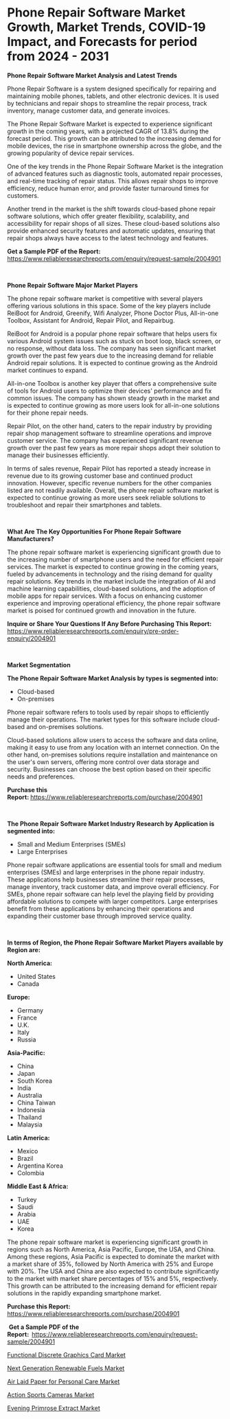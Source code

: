 <p><h1>Phone Repair Software Market Growth, Market Trends, COVID-19 Impact, and Forecasts for period from 2024 - 2031</h1></p><p><strong>Phone Repair Software Market Analysis and Latest Trends</strong></p>
<p><p>Phone Repair Software is a system designed specifically for repairing and maintaining mobile phones, tablets, and other electronic devices. It is used by technicians and repair shops to streamline the repair process, track inventory, manage customer data, and generate invoices.</p><p>The Phone Repair Software Market is expected to experience significant growth in the coming years, with a projected CAGR of 13.8% during the forecast period. This growth can be attributed to the increasing demand for mobile devices, the rise in smartphone ownership across the globe, and the growing popularity of device repair services.</p><p>One of the key trends in the Phone Repair Software Market is the integration of advanced features such as diagnostic tools, automated repair processes, and real-time tracking of repair status. This allows repair shops to improve efficiency, reduce human error, and provide faster turnaround times for customers.</p><p>Another trend in the market is the shift towards cloud-based phone repair software solutions, which offer greater flexibility, scalability, and accessibility for repair shops of all sizes. These cloud-based solutions also provide enhanced security features and automatic updates, ensuring that repair shops always have access to the latest technology and features.</p></p>
<p><strong>Get a Sample PDF of the Report:&nbsp;</strong> <a href="https://www.reliableresearchreports.com/enquiry/request-sample/2004901">https://www.reliableresearchreports.com/enquiry/request-sample/2004901</a></p>
<p>&nbsp;</p>
<p><strong>Phone Repair Software Major Market Players</strong></p>
<p><p>The phone repair software market is competitive with several players offering various solutions in this space. Some of the key players include ReiBoot for Android, Greenify, Wifi Analyzer, Phone Doctor Plus, All-in-one Toolbox, Assistant for Android, Repair Pilot, and Repairbug.</p><p>ReiBoot for Android is a popular phone repair software that helps users fix various Android system issues such as stuck on boot loop, black screen, or no response, without data loss. The company has seen significant market growth over the past few years due to the increasing demand for reliable Android repair solutions. It is expected to continue growing as the Android market continues to expand.</p><p>All-in-one Toolbox is another key player that offers a comprehensive suite of tools for Android users to optimize their devices' performance and fix common issues. The company has shown steady growth in the market and is expected to continue growing as more users look for all-in-one solutions for their phone repair needs.</p><p>Repair Pilot, on the other hand, caters to the repair industry by providing repair shop management software to streamline operations and improve customer service. The company has experienced significant revenue growth over the past few years as more repair shops adopt their solution to manage their businesses efficiently.</p><p>In terms of sales revenue, Repair Pilot has reported a steady increase in revenue due to its growing customer base and continued product innovation. However, specific revenue numbers for the other companies listed are not readily available. Overall, the phone repair software market is expected to continue growing as more users seek reliable solutions to troubleshoot and repair their smartphones and tablets.</p></p>
<p>&nbsp;</p>
<p><strong>What Are The Key Opportunities For Phone Repair Software Manufacturers?</strong></p>
<p><p>The phone repair software market is experiencing significant growth due to the increasing number of smartphone users and the need for efficient repair services. The market is expected to continue growing in the coming years, fueled by advancements in technology and the rising demand for quality repair solutions. Key trends in the market include the integration of AI and machine learning capabilities, cloud-based solutions, and the adoption of mobile apps for repair services. With a focus on enhancing customer experience and improving operational efficiency, the phone repair software market is poised for continued growth and innovation in the future.</p></p>
<p><strong>Inquire or Share Your Questions If Any Before Purchasing This Report:</strong> <a href="https://www.reliableresearchreports.com/enquiry/pre-order-enquiry/2004901">https://www.reliableresearchreports.com/enquiry/pre-order-enquiry/2004901</a></p>
<p>&nbsp;</p>
<p><strong>Market Segmentation</strong></p>
<p><strong>The Phone Repair Software Market Analysis by types is segmented into:</strong></p>
<p><ul><li>Cloud-based</li><li>On-premises</li></ul></p>
<p><p>Phone repair software refers to tools used by repair shops to efficiently manage their operations. The market types for this software include cloud-based and on-premises solutions. </p><p>Cloud-based solutions allow users to access the software and data online, making it easy to use from any location with an internet connection. On the other hand, on-premises solutions require installation and maintenance on the user's own servers, offering more control over data storage and security. Businesses can choose the best option based on their specific needs and preferences.</p></p>
<p><strong>Purchase this Report:&nbsp;</strong><a href="https://www.reliableresearchreports.com/purchase/2004901">https://www.reliableresearchreports.com/purchase/2004901</a></p>
<p>&nbsp;</p>
<p><strong>The Phone Repair Software Market Industry Research by Application is segmented into:</strong></p>
<p><ul><li>Small and Medium Enterprises (SMEs)</li><li>Large Enterprises</li></ul></p>
<p><p>Phone repair software applications are essential tools for small and medium enterprises (SMEs) and large enterprises in the phone repair industry. These applications help businesses streamline their repair processes, manage inventory, track customer data, and improve overall efficiency. For SMEs, phone repair software can help level the playing field by providing affordable solutions to compete with larger competitors. Large enterprises benefit from these applications by enhancing their operations and expanding their customer base through improved service quality.</p></p>
<p>&nbsp;</p>
<p><strong>In terms of Region, the Phone Repair Software Market Players available by Region are:</strong></p>
<p>
    <p> <strong> North America: </strong>
        <ul>
            <li>United States</li>
            <li>Canada</li>
        </ul>
        </p> 
    <p> <strong> Europe: </strong>
        <ul>
            <li>Germany</li>
            <li>France</li>
            <li>U.K.</li>
            <li>Italy</li>
            <li>Russia</li>
        </ul>
        </p> 
    <p> <strong> Asia-Pacific: </strong>
        <ul>
            <li>China</li>
            <li>Japan</li>
            <li>South Korea</li>
            <li>India</li>
            <li>Australia</li>
            <li>China Taiwan</li>
            <li>Indonesia</li>
            <li>Thailand</li>
            <li>Malaysia</li>
        </ul>
        </p> 
    <p> <strong> Latin America: </strong>
        <ul>
            <li>Mexico</li>
            <li>Brazil</li>
            <li>Argentina Korea</li>
            <li>Colombia</li>
        </ul>
        </p> 
    <p> <strong> Middle East & Africa: </strong>
        <ul>
            <li>Turkey</li>
            <li>Saudi</li>
            <li>Arabia</li>
            <li>UAE</li>
            <li>Korea</li>
        </ul>
    </p>
    </p>
<p><p>The phone repair software market is experiencing significant growth in regions such as North America, Asia Pacific, Europe, the USA, and China. Among these regions, Asia Pacific is expected to dominate the market with a market share of 35%, followed by North America with 25% and Europe with 20%. The USA and China are also expected to contribute significantly to the market with market share percentages of 15% and 5%, respectively. This growth can be attributed to the increasing demand for efficient repair solutions in the rapidly expanding smartphone market.</p></p>
<p><strong>Purchase this Report: </strong><a href="https://www.reliableresearchreports.com/purchase/2004901">https://www.reliableresearchreports.com/purchase/2004901</a></p>
<p>&nbsp;<strong>Get a Sample PDF of the Report:&nbsp;&nbsp;</strong><a href="https://www.reliableresearchreports.com/enquiry/request-sample/2004901">https://www.reliableresearchreports.com/enquiry/request-sample/2004901</a></p>
<p><strong></strong></p>
<p><p><a href="https://spotless-saver-8fd.notion.site/Functional-Discrete-Graphics-Card-Market-Size-2024-2031-Global-Industrial-Analysis-Key-Geographic-80b11643ab6c479686a0842e5a7485de">Functional Discrete Graphics Card Market</a></p><p><a href="https://gentle-editor-9db.notion.site/Next-Generation-Renewable-Fuels-Market-Size-Market-Trends-and-Growth-Outlook-forecasted-for-period-6ef1339f00b845ac80be44eace11076f">Next Generation Renewable Fuels Market</a></p><p><a href="https://gentle-editor-9db.notion.site/Air-Laid-Paper-for-Personal-Care-Market-Insights-Market-Players-and-Forecast-Till-2031-b959fd43f876416299096285db480026">Air Laid Paper for Personal Care Market</a></p><p><a href="https://view.publitas.com/reportprime-1/action-sports-cameras-market-size-growing-and-forecasted-for-period-from-2024-2031-and-provides-complete-market-analysis-of-this-market/">Action Sports Cameras Market</a></p><p><a href="https://view.publitas.com/reportprime-1/evening-primrose-extract-market-size-growing-and-forecasted-for-period-from-2024-2031-and-provides-complete-market-analysis-of-this-market/">Evening Primrose Extract Market</a></p></p>